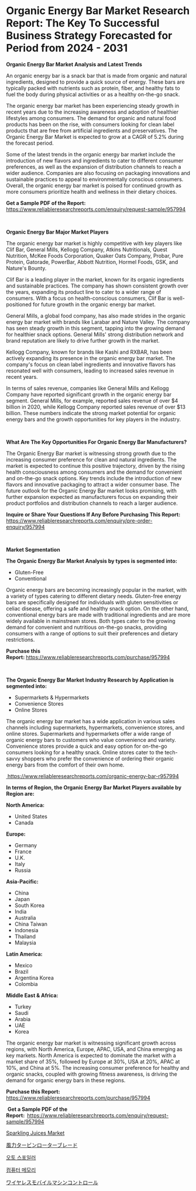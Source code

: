 <p><h1>Organic Energy Bar Market Research Report: The Key To Successful Business Strategy Forecasted for Period from 2024 - 2031</h1></p><p><strong>Organic Energy Bar Market Analysis and Latest Trends</strong></p>
<p><p>An organic energy bar is a snack bar that is made from organic and natural ingredients, designed to provide a quick source of energy. These bars are typically packed with nutrients such as protein, fiber, and healthy fats to fuel the body during physical activities or as a healthy on-the-go snack.</p><p>The organic energy bar market has been experiencing steady growth in recent years due to the increasing awareness and adoption of healthier lifestyles among consumers. The demand for organic and natural food products has been on the rise, with consumers looking for clean label products that are free from artificial ingredients and preservatives. The Organic Energy Bar Market is expected to grow at a CAGR of 5.2% during the forecast period.</p><p>Some of the latest trends in the organic energy bar market include the introduction of new flavors and ingredients to cater to different consumer preferences, as well as the expansion of distribution channels to reach a wider audience. Companies are also focusing on packaging innovations and sustainable practices to appeal to environmentally conscious consumers. Overall, the organic energy bar market is poised for continued growth as more consumers prioritize health and wellness in their dietary choices.</p></p>
<p><strong>Get a Sample PDF of the Report:&nbsp;</strong> <a href="https://www.reliableresearchreports.com/enquiry/request-sample/957994">https://www.reliableresearchreports.com/enquiry/request-sample/957994</a></p>
<p>&nbsp;</p>
<p><strong>Organic Energy Bar Major Market Players</strong></p>
<p><p>The organic energy bar market is highly competitive with key players like Clif Bar, General Mills, Kellogg Company, Atkins Nutritionals, Quest Nutrition, McKee Foods Corporation, Quaker Oats Company, Probar, Pure Protein, Gatorade, PowerBar, Abbott Nutrition, Hormel Foods, GSK, and Nature's Bounty. </p><p>Clif Bar is a leading player in the market, known for its organic ingredients and sustainable practices. The company has shown consistent growth over the years, expanding its product line to cater to a wider range of consumers. With a focus on health-conscious consumers, Clif Bar is well-positioned for future growth in the organic energy bar market.</p><p>General Mills, a global food company, has also made strides in the organic energy bar market with brands like Larabar and Nature Valley. The company has seen steady growth in this segment, tapping into the growing demand for healthier snack options. General Mills' strong distribution network and brand reputation are likely to drive further growth in the market.</p><p>Kellogg Company, known for brands like Kashi and RXBAR, has been actively expanding its presence in the organic energy bar market. The company's focus on clean label ingredients and innovative flavors has resonated well with consumers, leading to increased sales revenue in recent years.</p><p>In terms of sales revenue, companies like General Mills and Kellogg Company have reported significant growth in the organic energy bar segment. General Mills, for example, reported sales revenue of over $4 billion in 2020, while Kellogg Company reported sales revenue of over $13 billion. These numbers indicate the strong market potential for organic energy bars and the growth opportunities for key players in the industry.</p></p>
<p>&nbsp;</p>
<p><strong>What Are The Key Opportunities For Organic Energy Bar Manufacturers?</strong></p>
<p><p>The Organic Energy Bar market is witnessing strong growth due to the increasing consumer preference for clean and natural ingredients. The market is expected to continue this positive trajectory, driven by the rising health consciousness among consumers and the demand for convenient and on-the-go snack options. Key trends include the introduction of new flavors and innovative packaging to attract a wider consumer base. The future outlook for the Organic Energy Bar market looks promising, with further expansion expected as manufacturers focus on expanding their product portfolios and distribution channels to reach a larger audience.</p></p>
<p><strong>Inquire or Share Your Questions If Any Before Purchasing This Report:</strong> <a href="https://www.reliableresearchreports.com/enquiry/pre-order-enquiry/957994">https://www.reliableresearchreports.com/enquiry/pre-order-enquiry/957994</a></p>
<p>&nbsp;</p>
<p><strong>Market Segmentation</strong></p>
<p><strong>The Organic Energy Bar Market Analysis by types is segmented into:</strong></p>
<p><ul><li>Gluten-Free</li><li>Conventional</li></ul></p>
<p><p>Organic energy bars are becoming increasingly popular in the market, with a variety of types catering to different dietary needs. Gluten-free energy bars are specifically designed for individuals with gluten sensitivities or celiac disease, offering a safe and healthy snack option. On the other hand, conventional energy bars are made with traditional ingredients and are more widely available in mainstream stores. Both types cater to the growing demand for convenient and nutritious on-the-go snacks, providing consumers with a range of options to suit their preferences and dietary restrictions.</p></p>
<p><strong>Purchase this Report:&nbsp;</strong><a href="https://www.reliableresearchreports.com/purchase/957994">https://www.reliableresearchreports.com/purchase/957994</a></p>
<p>&nbsp;</p>
<p><strong>The Organic Energy Bar Market Industry Research by Application is segmented into:</strong></p>
<p><ul><li>Supermarkets & Hypermarkets</li><li>Convenience Stores</li><li>Online Stores</li></ul></p>
<p><p>The organic energy bar market has a wide application in various sales channels including supermarkets, hypermarkets, convenience stores, and online stores. Supermarkets and hypermarkets offer a wide range of organic energy bars to customers who value convenience and variety. Convenience stores provide a quick and easy option for on-the-go consumers looking for a healthy snack. Online stores cater to the tech-savvy shoppers who prefer the convenience of ordering their organic energy bars from the comfort of their own home.</p></p>
<p><a href="https://www.reliableresearchreports.com/organic-energy-bar-r957994">&nbsp;https://www.reliableresearchreports.com/organic-energy-bar-r957994</a></p>
<p><strong>In terms of Region, the Organic Energy Bar Market Players available by Region are:</strong></p>
<p>
    <p> <strong> North America: </strong>
        <ul>
            <li>United States</li>
            <li>Canada</li>
        </ul>
        </p> 
    <p> <strong> Europe: </strong>
        <ul>
            <li>Germany</li>
            <li>France</li>
            <li>U.K.</li>
            <li>Italy</li>
            <li>Russia</li>
        </ul>
        </p> 
    <p> <strong> Asia-Pacific: </strong>
        <ul>
            <li>China</li>
            <li>Japan</li>
            <li>South Korea</li>
            <li>India</li>
            <li>Australia</li>
            <li>China Taiwan</li>
            <li>Indonesia</li>
            <li>Thailand</li>
            <li>Malaysia</li>
        </ul>
        </p> 
    <p> <strong> Latin America: </strong>
        <ul>
            <li>Mexico</li>
            <li>Brazil</li>
            <li>Argentina Korea</li>
            <li>Colombia</li>
        </ul>
        </p> 
    <p> <strong> Middle East & Africa: </strong>
        <ul>
            <li>Turkey</li>
            <li>Saudi</li>
            <li>Arabia</li>
            <li>UAE</li>
            <li>Korea</li>
        </ul>
    </p>
    </p>
<p><p>The organic energy bar market is witnessing significant growth across regions, with North America, Europe, APAC, USA, and China emerging as key markets. North America is expected to dominate the market with a market share of 35%, followed by Europe at 30%, USA at 20%, APAC at 10%, and China at 5%. The increasing consumer preference for healthy and organic snacks, coupled with growing fitness awareness, is driving the demand for organic energy bars in these regions.</p></p>
<p><strong>Purchase this Report: </strong><a href="https://www.reliableresearchreports.com/purchase/957994">https://www.reliableresearchreports.com/purchase/957994</a></p>
<p>&nbsp;<strong>Get a Sample PDF of the Report:&nbsp;&nbsp;</strong><a href="https://www.reliableresearchreports.com/enquiry/request-sample/957994">https://www.reliableresearchreports.com/enquiry/request-sample/957994</a></p>
<p><strong></strong></p>
<p><p><a href="https://github.com/Airanohannonzb68e5pb53oc1/Market-Research-Report-List-1/blob/main/sparkling-juices-market.md">Sparkling Juices Market</a></p><p><a href="https://medium.com/@austinallan03/%E9%A2%A8%E5%8A%9B%E7%99%BA%E9%9B%BB%E3%82%BF%E3%83%BC%E3%83%93%E3%83%B3%E3%83%AD%E3%83%BC%E3%82%BF%E3%83%BC%E3%83%96%E3%83%AC%E3%83%BC%E3%83%89%E5%B8%82%E5%A0%B4-%E3%82%BF%E3%82%A4%E3%83%97-%E3%82%A2%E3%83%97%E3%83%AA%E3%82%B1%E3%83%BC%E3%82%B7%E3%83%A7%E3%83%B3-%E5%9C%B0%E7%90%86%E3%81%AB%E3%82%88%E3%82%8B%E5%8C%85%E6%8B%AC%E7%9A%84%E3%81%AA%E8%A9%95%E4%BE%A1-8bd7a5199a82">風力タービンローターブレード</a></p><p><a href="https://medium.com/@heisenberg6587768/%EC%9E%90%EB%8F%99%EC%B0%A8-%EC%8A%A4%ED%8F%AC%EC%9D%BC%EB%9F%AC-%EC%8B%9C%EC%9E%A5-%EB%B6%84%EC%84%9D-%EC%97%B0%ED%8F%89%EA%B7%A0-%EC%84%B1%EC%9E%A5%EB%A5%A0-%EC%8B%9C%EC%9E%A5-%EC%84%B8%EB%B6%84%ED%99%94-%EB%B0%8F-%EA%B8%80%EB%A1%9C%EB%B2%8C-%EC%82%B0%EC%97%85-%EA%B0%9C%EC%9A%94-4287a7a1457a">오토 스포일러</a></p><p><a href="https://medium.com/@evo032/%EC%BB%B4%ED%93%A8%ED%84%B0-%EB%A9%94%EB%AA%A8%EB%A6%AC-%EC%8B%9C%EC%9E%A5-%EB%B6%84%EC%84%9D-%EC%97%B0%ED%8F%89%EA%B7%A0-%EC%84%B1%EC%9E%A5%EB%A5%A0-%EC%8B%9C%EC%9E%A5-%EC%84%B8%EB%B6%84%ED%99%94-%EB%B0%8F-%EC%84%B8%EA%B3%84-%EC%82%B0%EC%97%85-%EA%B0%9C%EC%9A%94-5abbbd40dc1f">컴퓨터 메모리</a></p><p><a href="https://medium.com/@linabernier2023/%E6%AC%A1%E3%81%AE%E6%96%87%E7%AB%A0%E3%82%92%E6%97%A5%E6%9C%AC%E8%AA%9E%E3%81%AB%E7%BF%BB%E8%A8%B3%E3%81%97%E3%81%A6%E3%81%8F%E3%81%A0%E3%81%95%E3%81%84-%E3%83%AF%E3%82%A4%E3%83%A4%E3%83%AC%E3%82%B9%E3%83%A2%E3%83%90%E3%82%A4%E3%83%AB%E6%A9%9F%E5%99%A8%E5%88%B6%E5%BE%A1%E5%B8%82%E5%A0%B4%E5%B1%95%E6%9C%9B-%E6%A5%AD%E7%95%8C%E6%A6%82%E8%A6%81%E3%81%A8%E4%BA%88%E6%B8%AC-2024%E5%B9%B4%E3%81%8B%E3%82%892031%E5%B9%B4-8a64b2673e70">ワイヤレスモバイルマシンコントロール</a></p></p>